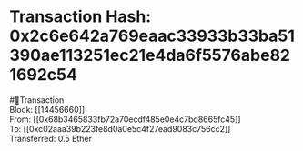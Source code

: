 
Transaction Hash: 0x2c6e642a769eaac33933b33ba51390ae113251ec21e4da6f5576abe821692c54
====================================================================================
  
#💸Transaction  
Block: [[14456660]]  
From: [[0x68b3465833fb72a70ecdf485e0e4c7bd8665fc45]]  
To: [[0xc02aaa39b223fe8d0a0e5c4f27ead9083c756cc2]]  
Transferred: 0.5 Ether